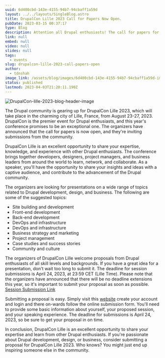 ```yaml
---
uuid: 6d400cbd-143e-4155-94b7-94cbaff1a59d
layout: ../../layouts/SingleBlog.astro
title: DrupalCon Lille 2023 Call for Papers Now Open.
pubDate: 2023-03-15 00:37:17
type: Blog
description: Attention all Drupal enthusiasts! The call for papers for DrupalCon Lille 2023 is now open. Don't miss your chance to share your expertise and insights with the Drupal community. Whether you're a seasoned Drupal pro or just getting started, we want to hear from you. Submit your paper today and join us in Lille for this exciting event. Contact us to learn more about DrupalCon Lille 2023 and the call for papers.
link: null
embed: null
video: null
slides: null
tags:
  - events
slug: drupalcon-lille-2023-call-papers-open
author:
  - tdnshah
image_link: /assets/blog/images/6d400cbd-143e-4155-94b7-94cbaff1a59d-img-1.png
status: published
lastmod: 2023-04-03T21:20:11.190Z
---
```



<Image src="/assets/blog/images/6d400cbd-143e-4155-94b7-94cbaff1a59d-img-1.png" aspectRatio="0.5" alt="DrupalCon-lille-2023-blog-header-image">


The Drupal community is gearing up for DrupalCon Lille 2023, which will take place in the charming city of Lille, France, from August 23-27, 2023. DrupalCon is the premier event for Drupal enthusiasts, and this year's conference promises to be an exceptional one. The organizers have announced that the call for papers is now open, and they're inviting submissions from the community.

DrupalCon Lille is an excellent opportunity to share your expertise, knowledge, and experience with other Drupal enthusiasts. The conference brings together developers, designers, project managers, and business leaders from around the world to learn, network, and collaborate. As a speaker, you'll have the opportunity to share your insights and ideas with a captive audience, and contribute to the advancement of the Drupal community.

The organizers are looking for presentations on a wide range of topics related to Drupal development, design, and business. The following are some of the suggested topics:

* Site building and development
* Front-end development
* Back-end development
* DevOps and infrastructure
* DevOps and infrastructure
* Business strategy and marketing
* Project management
* Case studies and success stories
* Community and culture
  
The organizers of DrupalCon Lille welcome proposals from Drupal enthusiasts of all skill levels and backgrounds. If you have a great idea for a presentation, don't wait too long to submit it. The deadline for session submissions is April 24, 2023, at 23:59 CET (Lille Time). Please note that the organizers have announced that there will be no deadline extensions this year, so it's important to submit your proposal as soon as possible.  [Session Submission Link](https://kuonicongress.eventsair.com/PresentationPortal/Account/Login?ReturnUrl=%2FPresentationPortal%2Fdrupalcon-lille-2023%2Fsession-portal)
  
Submitting a proposal is easy. Simply visit this [website](https://kuonicongress.eventsair.com/PresentationPortal/Account/Login?ReturnUrl=%2FPresentationPortal%2Fdrupalcon-lille-2023%2Fsession-portal) create your account and login and there on-wards follow the online submission form. You'll need to provide some basic information about yourself, your proposed session, and your speaking experience. The deadline for submissions is April 24, 2023, so be sure to get your proposal in on time.

In conclusion, DrupalCon Lille is an excellent opportunity to share your expertise and learn from other Drupal enthusiasts. If you're passionate about Drupal development, design, or business, consider submitting a proposal for DrupalCon Lille 2023. Who knows? You might just end up inspiring someone else in the community.
